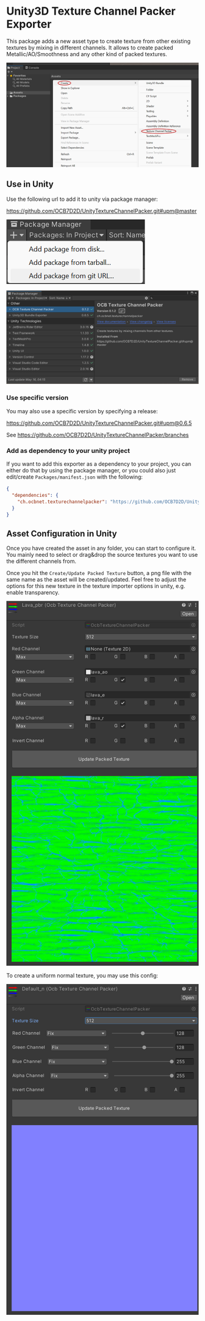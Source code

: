 # Unity3D Texture Channel Packer Exporter

This package adds a new asset type to create texture from other
existing textures by mixing in different channels. It allows to create
packed Metallic/AO/Smoothness and any other kind of packed textures.

![Create Unity3D Bundle Asset](.images/unity-packer-create.png)

## Use in Unity

Use the following url to add it to unity via package manager:

https://github.com/OCB7D2D/UnityTextureChannelPacker.git#upm@master

![Unity Package Manager Add](.images/unity-package-manager-add.png)

![Unity Package Manager Added](.images/unity-package-manager.png)

### Use specific version

You may also use a specific version by specifying a release:

https://github.com/OCB7D2D/UnityTextureChannelPacker.git#upm@0.6.5

See https://github.com/OCB7D2D/UnityTextureChannelPacker/branches

### Add as dependency to your unity project

If you want to add this exporter as a dependency to your project,
you can either do that by using the package manager, or you could
also just edit/create `Packages/manifest.json` with the following:

```json
{
  "dependencies": {
    "ch.ocbnet.texturechannelpacker": "https://github.com/OCB7D2D/UnityTextureChannelPacker.git#upm@master",
  }
}
```

## Asset Configuration in Unity

Once you have created the asset in any folder, you can start to
configure it. You mainly need to select or drag&drop the source
textures you want to use the different channels from.

Once you hit the `Create/Update Packed Texture` button, a png
file with the same name as the asset will be created/updated.
Feel free to adjust the options for this new texture in the
texture importer options in unity, e.g. enable transparency.

![Texture Channel Packer options](.images/example-lava.png)

To create a uniform normal texture, you may use this config:

![Texture Channel Packer options](.images/example-normal.png)
